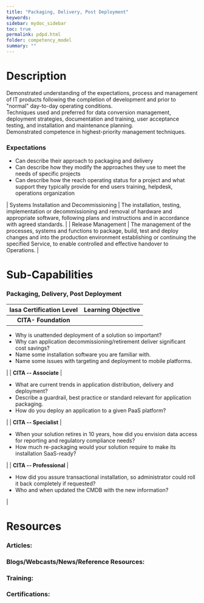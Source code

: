 ```yaml
---
title: "Packaging, Delivery, Post Deployment"
keywords: 
sidebar: mydoc_sidebar
toc: true
permalink: pdpd.html
folder: competency_model
summary: ""
---
```


Description
===========

Demonstrated understanding of the expectations, process and management of IT products following the completion of development and prior to "normal" day-to-day operating conditions.\
Techniques used and preferred for data conversion management, deployment strategies, documentation and training, user acceptance testing, and installation and maintenance planning.\
Demonstrated competence in highest-priority management techniques.

### **Expectations**

-   Can describe their approach to packaging and delivery
-   Can describe how they modify the approaches they use to meet the needs of specific projects
-   Can describe how the reach operating status for a project and what support they typically provide for end users training, helpdesk, operations organization

| Systems Installation and Decommissioning | The installation, testing, implementation or decommissioning and removal of hardware and appropriate software, following plans and instructions and in accordance with agreed standards. |
| Release Management | The management of the processes, systems and functions to package, build, test and deploy changes and into the production environment establishing or continuing the specified Service, to enable controlled and effective handover to Operations. |

Sub-Capabilities
================

### Packaging, Delivery, Post Deployment 

| **Iasa Certification Level** | **Learning Objective** |
| :-: | :-: |
| **CITA- Foundation** |

-   Why is unattended deployment of a solution so important?
-   Why can application decommissioning/retirement deliver significant cost savings?
-   Name some installation software you are familiar with.
-   Name some issues with targeting and deployment to mobile platforms.

 |
| **CITA -- Associate** |

-   What are current trends in application distribution, delivery and deployment?
-   Describe a guardrail, best practice or standard relevant for application packaging.
-   How do you deploy an application to a given PaaS platform?

 |
| **CITA -- Specialist** |

-   When your solution retires in 10 years, how did you envision data access for reporting and regulatory compliance needs?
-   How much re-packaging would your solution require to make its installation SaaS-ready?

 |
| **CITA -- Professional** |

-   How did you assure transactional installation, so administrator could roll it back completely if requested?
-   Who and when updated the CMDB with the new information?

 |

Resources
=========

### **Articles:**

### **Blogs/Webcasts/News/Reference Resources:**

### **Training:**

### **Certifications:**

